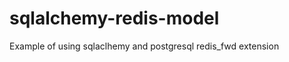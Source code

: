 sqlalchemy-redis-model
======================

Example of using sqlaclhemy and postgresql redis_fwd extension
